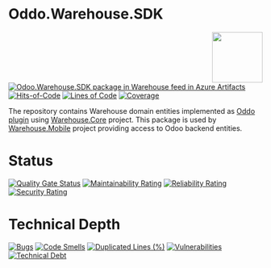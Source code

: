 # Oddo.Warehouse.SDK



[<img align="right" width="100px" src="https://img.utdstc.com/icon/676/e4f/676e4febe0477ecd40ecc2d9b53271b77959a663622e9b2c3b21e2f66ce3771b:200" />](https://appcenter.ms/users/souly84/apps/Warehouse.Mobile)

[![Odoo.Warehouse.SDK package in Warehouse feed in Azure Artifacts](https://souleymen.feeds.visualstudio.com/5e7ba3a8-de58-4498-aed2-a23e91696074/_apis/public/Packaging/Feeds/6754a99f-fc1f-4540-be65-d313fae61071/Packages/c19438d5-fdc4-45b8-9c95-c60edf85c208/Badge)](https://souleymen.visualstudio.com/Warehouse/_packaging?_a=package&feed=6754a99f-fc1f-4540-be65-d313fae61071&package=c19438d5-fdc4-45b8-9c95-c60edf85c208&preferRelease=true)
[![Hits-of-Code](https://hitsofcode.com/github/souly84/Odoo.Warehouse.SDK?branch=main)](https://hitsofcode.com/github/souly84/Odoo.Warehouse.SDK?branch=main/view)
[![Lines of Code](https://sonarcloud.io/api/project_badges/measure?project=souly84_Inventory.SDK&metric=ncloc)](https://sonarcloud.io/dashboard?id=souly84_Inventory.SDK)
[![Coverage](https://sonarcloud.io/api/project_badges/measure?project=souly84_Inventory.SDK&metric=coverage)](https://sonarcloud.io/dashboard?id=souly84_Inventory.SDK)

The repository contains Warehouse domain entities implemented as [Oddo plugin](https://github.com/patricoos/PortaCapena.OdooJsonRpcClient) using [Warehouse.Core](https://github.com/souly84/Warehouse.Core) project.
This package is used by [Warehouse.Mobile](https://github.com/souly84/Warehouse.Mobile) project providing access to Odoo backend entities.

# Status

[![Quality Gate Status](https://sonarcloud.io/api/project_badges/measure?project=souly84_Inventory.SDK&metric=alert_status)](https://sonarcloud.io/dashboard?id=souly84_Inventory.SDK)
[![Maintainability Rating](https://sonarcloud.io/api/project_badges/measure?project=souly84_Inventory.SDK&metric=sqale_rating)](https://sonarcloud.io/dashboard?id=souly84_Inventory.SDK)
[![Reliability Rating](https://sonarcloud.io/api/project_badges/measure?project=souly84_Inventory.SDK&metric=reliability_rating)](https://sonarcloud.io/dashboard?id=souly84_Inventory.SDK)
[![Security Rating](https://sonarcloud.io/api/project_badges/measure?project=souly84_Inventory.SDK&metric=security_rating)](https://sonarcloud.io/dashboard?id=souly84_Inventory.SDK)

# Technical Depth
[![Bugs](https://sonarcloud.io/api/project_badges/measure?project=souly84_Inventory.SDK&metric=bugs)](https://sonarcloud.io/dashboard?id=souly84_Inventory.SDK)
[![Code Smells](https://sonarcloud.io/api/project_badges/measure?project=souly84_Inventory.SDK&metric=code_smells)](https://sonarcloud.io/dashboard?id=souly84_Inventory.SDK)
[![Duplicated Lines (%)](https://sonarcloud.io/api/project_badges/measure?project=souly84_Inventory.SDK&metric=duplicated_lines_density)](https://sonarcloud.io/dashboard?id=souly84_Inventory.SDK)
[![Vulnerabilities](https://sonarcloud.io/api/project_badges/measure?project=souly84_Inventory.SDK&metric=vulnerabilities)](https://sonarcloud.io/dashboard?id=souly84_Inventory.SDK)
[![Technical Debt](https://sonarcloud.io/api/project_badges/measure?project=souly84_Inventory.SDK&metric=sqale_index)](https://sonarcloud.io/dashboard?id=souly84_Inventory.SDK)


